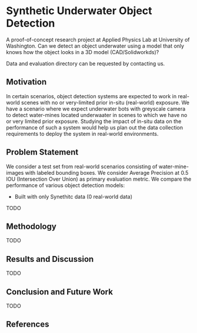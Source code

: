 # Synthetic Underwater Object Detection
A proof-of-concept research project at Applied Physics Lab at University of Washington.
Can we detect an object underwater using a model that only knows how the object looks in a 3D model (CAD/Solidworkds)?

Data and evaluation directory can be requested by contacting us.

## Motivation
In certain scenarios, object detection systems are expected to work in real-world scenes with no or very-limited prior in-situ (real-world) exposure. We have a scenario where we expect underwater bots with greyscale camera to detect water-mines located underwaater in scenes to which we have no or very limited prior exposure. Studying the impact of in-situ data on the performance of such a system would help us plan out the data collection requirements to deploy the system in real-world environments.

## Problem Statement
We consider a test set from real-world scenarios consisting of water-mine-images with labeled bounding boxes. We consider Average Precision at 0.5 IOU (Intersection Over Union) as primary evaluation metric. We compare the performance of various object detection models:
- Built with only Synethitc data (0 real-world data)

TODO

## Methodology
TODO

## Results and Discussion
TODO

## Conclusion and Future Work
TODO


## References

